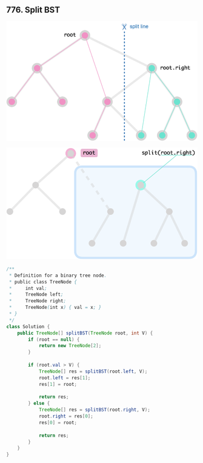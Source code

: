 ## 776. Split BST
![](https://github.com/junj0619/CodeLab/blob/master/src/CS1802/Images/split_line.png)

![](https://github.com/junj0619/CodeLab/blob/master/src/CS1802/Images/sub_tree.png)
```java
/**
 * Definition for a binary tree node.
 * public class TreeNode {
 *     int val;
 *     TreeNode left;
 *     TreeNode right;
 *     TreeNode(int x) { val = x; }
 * }
 */
class Solution {
    public TreeNode[] splitBST(TreeNode root, int V) {
        if (root == null) {
            return new TreeNode[2];
        }
        
        if (root.val > V) {
            TreeNode[] res = splitBST(root.left, V);
            root.left = res[1];
            res[1] = root;
            
            return res;
        } else {
            TreeNode[] res = splitBST(root.right, V);
            root.right = res[0];
            res[0] = root;
            
            return res;
        }
    }
}
```
